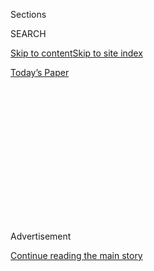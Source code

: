 <div id="app">

<div>

<div>

<div>

<div class="NYTAppHideMasthead css-1q2w90k e1suatyy0">

<div class="section css-ui9rw0 e1suatyy2">

<div class="css-eph4ug er09x8g0">

<div class="css-6n7j50">

</div>

<span class="css-1dv1kvn">Sections</span>

<div class="css-10488qs">

<span class="css-1dv1kvn">SEARCH</span>

</div>

[Skip to content](#site-content)[Skip to site index](#site-index)

</div>

<div class="css-10698na e1huz5gh0">

</div>

</div>

<div id="masthead-bar-one" class="section hasLinks css-15hmgas e1csuq9d3">

<div class="css-uqyvli e1csuq9d0">

</div>

<div class="css-1uqjmks e1csuq9d1">

</div>

<div class="css-9e9ivx">

[](https://myaccount.nytimes.com/auth/login?response_type=cookie&client_id=vi)

</div>

<div class="css-1bvtpon e1csuq9d2">

[Today’s Paper](https://www.nytimes.com/section/todayspaper)

</div>

</div>

</div>

</div>

<div data-aria-hidden="false">

<div id="site-content" role="main">

<div>

<div class="css-1aor85t" style="opacity:0.000000001;z-index:-1;visibility:hidden">

<div class="css-1hqnpie">

<div class="css-epjblv">

<span class="css-17xtcya">[Opinion](/section/opinion)</span><span class="css-x15j1o">|</span><span class="css-fwqvlz">Why
Were the Russians in Vietnam?</span>

</div>

<div class="css-k008qs">

<div class="css-1iwv8en">

<span class="css-18z7m18"></span>

<div>

</div>

</div>

<span class="css-1n6z4y">https://nyti.ms/2GivpaI</span>

<div class="css-1705lsu">

<div class="css-4xjgmj">

<div class="css-4skfbu" role="toolbar" data-aria-label="Social Media Share buttons, Save button, and Comments Panel with current comment count" data-testid="share-tools">

  - 
  - 
  - 
  - 
    
    <div class="css-6n7j50">
    
    </div>

  - 

</div>

</div>

</div>

</div>

</div>

</div>

<div id="NYT_TOP_BANNER_REGION" class="css-13pd83m">

</div>

<div id="top-wrapper" class="css-1sy8kpn">

<div id="top-slug" class="css-l9onyx">

Advertisement

</div>

[Continue reading the main story](#after-top)

<div class="ad top-wrapper" style="text-align:center;height:100%;display:block;min-height:250px">

<div id="top" class="place-ad" data-position="top" data-size-key="top">

</div>

</div>

<div id="after-top">

</div>

</div>

<div id="sponsor-wrapper" class="css-1hyfx7x">

<div id="sponsor-slug" class="css-19vbshk">

Supported by

</div>

[Continue reading the main story](#after-sponsor)

<div id="sponsor" class="ad sponsor-wrapper" style="text-align:center;height:100%;display:block">

</div>

<div id="after-sponsor">

</div>

</div>

<div class="css-v5btjw etb61u70">

<div class="css-v05ibm etb61u71">

[Opinion](/section/opinion)

</div>

</div>

[Vietnam '67](/column/vietnam-67 "Vietnam '67")

<div class="css-1vkm6nb ehdk2mb0">

# Why Were the Russians in Vietnam?

</div>

<div class="css-xt80pu e12qa4dv0">

<div class="css-18e8msd">

<div class="css-vp77d3 epjyd6m0">

<div class="css-1baulvz">

By <span class="css-1baulvz last-byline" itemprop="name">Sergey
Radchenko</span>

</div>

</div>

  - March 27, 2018

  - 
    
    <div class="css-4xjgmj">
    
    <div class="css-d8bdto" role="toolbar" data-aria-label="Social Media Share buttons, Save button, and Comments Panel with current comment count" data-testid="share-tools">
    
      - 
      - 
      - 
      - 
        
        <div class="css-6n7j50">
        
        </div>
    
      - 
    
    </div>
    
    </div>

</div>

</div>

<div class="css-79elbk" data-testid="photoviewer-wrapper">

<div class="css-z3e15g" data-testid="photoviewer-wrapper-hidden">

</div>

<div class="css-1a48zt4 ehw59r15" data-testid="photoviewer-children">

![<span class="css-16f3y1r e13ogyst0" data-aria-hidden="true">“Aggressors
Out of Vietnam\!’ reads a May Day billboard on a Moscow street in
1968.</span><span class="css-cnj6d5 e1z0qqy90" itemprop="copyrightHolder"><span class="css-1ly73wi e1tej78p0">Credit...</span><span><span>Sovfoto/UIG,
via Getty
Images</span></span></span>](https://static01.nyt.com/images/2018/03/27/opinion/27Vietnam-Radchenko/27Vietnam-Radchenko-articleLarge.jpg?quality=75&auto=webp&disable=upscale)

</div>

</div>

<div class="section meteredContent css-1r7ky0e" name="articleBody" itemprop="articleBody">

<div class="css-1fanzo5 StoryBodyCompanionColumn">

<div class="css-53u6y8">

We know today why it took the United States so long to disengage from
Vietnam: Leaving meant showing weakness in the face of the global
Communist menace, prompting a backlash at home and the loss of America’s
credibility among allies.

But if America’s involvement is well understood, the same cannot be said
of its superpower nemesis, the Soviet Union. What did the Russians stand
to gain from backing a remote jungle war, sending advisers, matériel and
money to help the North Vietnamese, even when doing so not only put
Soviet-American relations on ice but also risked causing a global
conflagration?

Was it Vietnam’s geopolitical importance? Or, perhaps, Moscow’s
preoccupation with spreading revolutionary ideology? We often attribute
to the other side more foresight and purpose than we allow our own.
There were in fact remarkable parallels between American and Soviet
involvement in Vietnam. Like the United States, what Moscow was most
concerned about was its credibility as an ally and a superpower and the
domestic and international legitimacy that such credibility afforded.

Nikita Khrushchev, who pioneered the Soviet pivot to the third world in
the 1950s, had limited interest in and little patience with the North
Vietnamese, whom he eyed with suspicion, especially after Hanoi began to
tilt visibly to China’s side in the unfolding Sino-Soviet split.

</div>

</div>

<div class="css-1fanzo5 StoryBodyCompanionColumn">

<div class="css-53u6y8">

North Vietnam’s siding with China was a tactical move in the absence of
better options. Khrushchev himself precipitated this shift by refusing
to provide aid. But he blamed his loss of North Vietnam on the imaginary
machinations of “Chinese half-breeds” in the Vietnamese party
leadership. For Khrushchev, the problem of Vietnam was only an aspect of
his broader struggle with China, and a rather peripheral aspect at that.

All of that changed when Khrushchev was ousted by his colleagues in a
palace coup in October 1964. His successors, Leonid Brezhnev and Alexei
Kosygin, wanted to prove that they were truly committed to an ally in
need by providing military aid. The underlying rationale was that the
new Soviet leadership faced a deficit of political legitimacy. Aiding
Vietnam in a war against “imperialism” helped them in being recognized —
by their people, their clients and allies and the broader world — as the
legitimate heirs to the leadership of the socialist camp. For the same
reason, Moscow attempted to improve relations with China.

Mao Zedong, however, was not inclined to reciprocate. This became clear
during Kosygin’s February 1965 trip to Beijing. Kosygin, the Soviet
premier, spoke of the need for “united action” to help Hanoi’s war
effort. Mao responded to his pleas with hostile sarcasm, telling Kosygin
that the Sino-Soviet struggle would last for 10,000 years. “The U.S. and
the U.S.S.R. are now deciding the world’s destiny,” Mao said acidly.
“Well, go ahead and decide.” He appeared unconcerned by the new round
of escalation in Vietnam: “So what? What is horrible about the fact that
some number of people died?” — and countered Kosygin’s worries about the
deepening conflict with optimistic calls for a “revolutionary war.”

Even as Moscow’s relations with China continued to deteriorate, Hanoi
moved away from a pro-Chinese stand to a semblance of neutrality. That
was because the North Vietnamese needed the Soviet weapons, especially
advanced antiaircraft missiles, to protect themselves against American
bombing. But the Chinese Cultural Revolution also helped. The Vietnamese
leaders resented Beijing’s effort to stir up radicalism among the
sizable community of Chinese living in North Vietnam. “As paradoxical as
it sounds,” remarked one Politburo member, Nguyen Van Vinh, in 1967, at
the height of American involvement, the Vietnamese “do not fear the
Americans but fear the Chinese comrades.”

The tensions between Beijing and Hanoi became much more pronounced in
1971, after Henry Kissinger’s secret trip to China and the announcement
of Nixon’s impending visit. The North Vietnamese were not consulted and
felt betrayed. But there was an even bigger problem: The Chinese and the
Vietnamese had very different ideas about their relative importance. The
Chinese leaders regarded the North Vietnamese as underlings. They helped
them. They instructed them. But they expected deference in return. The
Vietnamese refused to defer. After years of fighting against the United
States, they felt entitled to claim revolutionary leadership, at least
in Southeast Asia.

</div>

</div>

<div class="css-1fanzo5 StoryBodyCompanionColumn">

<div class="css-53u6y8">

This was the message that Gen. Vo Nguyen Giap brought to Moscow in
December 1971 just as the Vietnamese geared up for the Spring Offensive
to deal the final blow to South Vietnam. Giap promised that the joint
Soviet-Vietnamese victory in Vietnam would herald Hanoi’s rise to ranks
of the leader of, and the socialist bridgehead to the third world. “We
would like to carry on this mission together with the Soviet Union,
because no one can do it without the Soviet Union,” he said. The Soviet
leaders embraced the message, especially after Giap promised to allow
the Soviet Union naval rights in then-still American-controlled Cam Ranh
Bay.

There were dangers in supporting Hanoi’s militant attitude. The restart
of major fighting in March 1972 threatened to derail the move toward the
Soviet-American détente. After the Americans responded to Hanoi’s Spring
Offensive by massive bombing raids, several in the Soviet leadership,
including Kosygin, proposed to cancel the upcoming summit in Moscow.
“Are you kidding?,” Brezhnev asked. “Why not\!,” Kosygin countered.
“This would be the right kind of a bomb.” “It’ll be a bomb all right,”
Brezhnev commented, “but who will it affect more?”

Brezhnev regarded détente as a personal achievement and was not willing
to sacrifice it for the sake of Vietnam. At the same time, though, he
was also unwilling to pressure Vietnam for the sake of a better
relationship with the United States, the idea known to Kissinger and
Nixon as “linkage.” What the American duo did not quite understand was
that Vietnam was an important element of Brezhnev’s bid for global
leadership. Soviet support for Hanoi was what made the Soviet Union a
true superpower and America’s equal.

Nixon later recalled being taken aback during the May 1972 Moscow Summit
when Brezhnev, “who had just been laughing and slapping me on the back,
started shouting angrily,” accusing the United States of committing
terrible crimes in Vietnam. Brezhnev did it because he had to defend his
credibility in front of his own colleagues and also the North
Vietnamese. “I don’t remember that I or my comrades ever had to speak to
anyone so sharply and so harshly as we spoke to Nixon about Vietnam,”
Brezhnev later told General Secretary Le Duan and Prime Minister Pham
Van Dong.

Sino-Vietnamese relations at that time had reached new lows. By the
summer of 1973, as the United States was completing its disengagement,
Le Duan worried about China, telling Brezhnev that he thought Mao
planned “to invade all of Indochina and Southeast Asia if the
circumstances were right.” Brezhnev promised to help defend Vietnam —
this time against its northern neighbor.

The costs of postwar reconstruction were enormous. Le Duan and Pham Van
Dong were upfront with Brezhnev about Hanoi’s expectations: There would
have to be a major Soviet aid effort to help “industrialize” Vietnam in
order to show Southeast Asia the practical benefits of socialist
orientation. “We have nothing,” Le Duan told Brezhnev, suggesting that
everything would have to come from the Soviet bloc for the next 10 to 15
years.

</div>

</div>

<div class="css-1fanzo5 StoryBodyCompanionColumn">

<div class="css-53u6y8">

Brezhnev agreed to cancel all of Hanoi’s debts. Credits kept coming,
though, and by 1990 Vietnam had received more than $11 billion dollars
in aid, most of which was never repaid. Subsidizing Vietnam became a
serious burden on the Soviet economy in 1980s, contributing to Moscow’s
insolvency.

The Vietnam War ended with the Soviet-Vietnamese victory but, for Moscow
at least, it was a Pyrrhic victory. Maintaining clients was good for
one’s credibility as a superpower and for the leaders’ political
legitimacy, but it wasn’t good for the state budget. Russia’s policy in
recent years, in particular its operations in Syria, is reminiscent of
the Cold War-era quest for legitimacy in Vietnam. The long-term
consequences of this renewed quest will be equally dire.

</div>

</div>

</div>

<div>

</div>

<div>

</div>

<div>

</div>

<div>

<div id="bottom-wrapper" class="css-1ede5it">

<div id="bottom-slug" class="css-l9onyx">

Advertisement

</div>

[Continue reading the main story](#after-bottom)

<div id="bottom" class="ad bottom-wrapper" style="text-align:center;height:100%;display:block;min-height:90px">

</div>

<div id="after-bottom">

</div>

</div>

</div>

</div>

</div>

## Site Index

<div>

</div>

## Site Information Navigation

  - [© <span>2020</span> <span>The New York Times
    Company</span>](https://help.nytimes.com/hc/en-us/articles/115014792127-Copyright-notice)

<!-- end list -->

  - [NYTCo](https://www.nytco.com/)
  - [Contact
    Us](https://help.nytimes.com/hc/en-us/articles/115015385887-Contact-Us)
  - [Work with us](https://www.nytco.com/careers/)
  - [Advertise](https://nytmediakit.com/)
  - [T Brand Studio](http://www.tbrandstudio.com/)
  - [Your Ad
    Choices](https://www.nytimes.com/privacy/cookie-policy#how-do-i-manage-trackers)
  - [Privacy](https://www.nytimes.com/privacy)
  - [Terms of
    Service](https://help.nytimes.com/hc/en-us/articles/115014893428-Terms-of-service)
  - [Terms of
    Sale](https://help.nytimes.com/hc/en-us/articles/115014893968-Terms-of-sale)
  - [Site Map](https://spiderbites.nytimes.com)
  - [Help](https://help.nytimes.com/hc/en-us)
  - [Subscriptions](https://www.nytimes.com/subscription?campaignId=37WXW)

</div>

</div>

</div>

</div>
